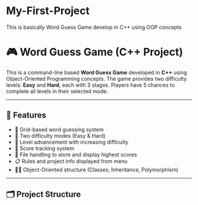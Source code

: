 # My-First-Project
This is basically Word Guess Game develop in C++ using OOP concepts
# 🎮 Word Guess Game (C++ Project)

This is a command-line based **Word Guess Game** developed in **C++** using Object-Oriented Programming concepts. The game provides two difficulty levels: **Easy** and **Hard**, each with 3 stages. Players have 5 chances to complete all levels in their selected mode.

---

## 🚀 Features

- 🧩 Grid-based word guessing system
- 🎯 Two difficulty modes (Easy & Hard)
- 🔁 Level advancement with increasing difficulty
- 🧠 Score tracking system
- 📂 File handling to store and display highest scores
- 📋 Rules and project info displayed from menu
- 👨‍🏫 Object-Oriented structure (Classes, Inheritance, Polymorphism)

---

## 🗂️ Project Structure
